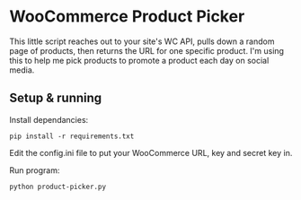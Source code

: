 # WooCommerce Product Picker

This little script reaches out to your site's WC API, pulls down a random page of products, then returns the URL for one specific product. I'm using this to help me pick products to promote a product each day on social media.

## Setup & running

Install dependancies:

````
pip install -r requirements.txt
````

Edit the config.ini file to put your WooCommerce URL, key and secret key in.

Run program:

````
python product-picker.py
````
